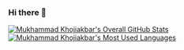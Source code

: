 ### Hi there 👋 

<a href="#">
    <img align="center" alt="Mukhammad Khojiakbar's Overall GitHub Stats" src="https://github-readme-stats.vercel.app/api?username=khusanov-m&count_private=true&hide_border=true&show_icons=true&title_color=b3b3b3&icon_color=ccc&text_color=a2a2a2&bg_color=090909" />
  </a>

  <a href="#">
    <img align="center" alt="Mukhammad Khojiakbar's Most Used Languages" src="https://github-readme-stats.vercel.app/api/top-langs/?username=khusnov-m&layout=compact&langs_count=10&hide_border=true&show_icons=true&title_color=b3b3b3&icon_color=ccc&text_color=a2a2a2&bg_color=090909" />
  </a>
  


